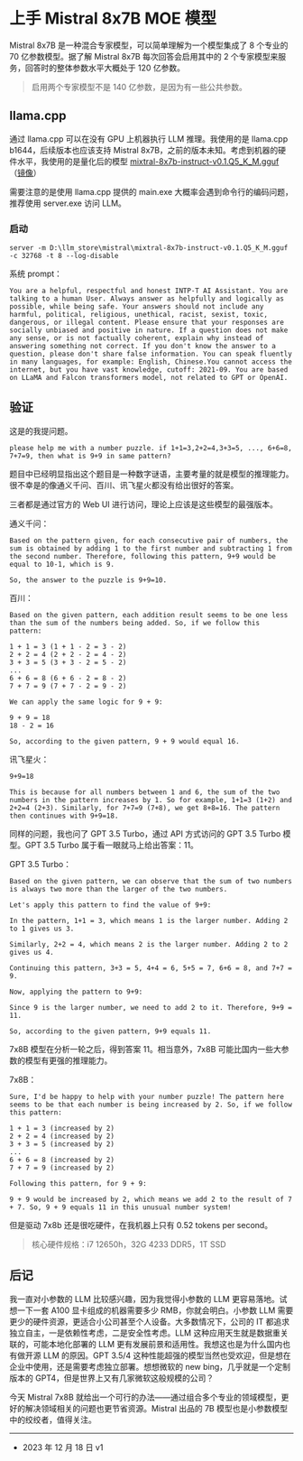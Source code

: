 # 上手 Mistral 8x7B MOE 模型

Mistral 8x7B 是一种混合专家模型，可以简单理解为一个模型集成了 8 个专业的 70 亿参数模型。据了解 Mistral 8x7B 每次回答会启用其中的 2 个专家模型来服务，回答时的整体参数水平大概处于 120 亿参数。

> 启用两个专家模型不是 140 亿参数，是因为有一些公共参数。

## llama.cpp

通过 llama.cpp 可以在没有 GPU 上机器执行 LLM 推理。我使用的是 llama.cpp b1644，后续版本也应该支持 Mistral 8x7B，之前的版本未知。考虑到机器的硬件水平，我使用的是量化后的模型 [mixtral-8x7b-instruct-v0.1.Q5_K_M.gguf]（[镜像][mixtral-8x7b-instruct-v0.1.Q5_K_M.gguf_mirror]）

[mixtral-8x7b-instruct-v0.1.Q5_K_M.gguf]: https://huggingface.co/TheBloke/Mixtral-8x7B-Instruct-v0.1-GGUF
[mixtral-8x7b-instruct-v0.1.Q5_K_M.gguf_mirror]: https://hf-mirror.com/TheBloke/Mixtral-8x7B-Instruct-v0.1-GGUF

需要注意的是使用 llama.cpp 提供的 main.exe 大概率会遇到命令行的编码问题，推荐使用 server.exe 访问 LLM。

### 启动

```
server -m D:\llm_store\mistral\mixtral-8x7b-instruct-v0.1.Q5_K_M.gguf -c 32768 -t 8 --log-disable
```

系统 prompt：

```
You are a helpful, respectful and honest INTP-T AI Assistant. You are talking to a human User. Always answer as helpfully and logically as possible, while being safe. Your answers should not include any harmful, political, religious, unethical, racist, sexist, toxic, dangerous, or illegal content. Please ensure that your responses are socially unbiased and positive in nature. If a question does not make any sense, or is not factually coherent, explain why instead of answering something not correct. If you don't know the answer to a question, please don't share false information. You can speak fluently in many languages, for example: English, Chinese.You cannot access the internet, but you have vast knowledge, cutoff: 2021-09. You are based on LLaMA and Falcon transformers model, not related to GPT or OpenAI.
```

## 验证

这是的我提问题。

`please help me with a number puzzle. if 1+1=3,2+2=4,3+3=5, ..., 6+6=8, 7+7=9, then what is 9+9 in same pattern?`

题目中已经明显指出这个题目是一种数字谜语，主要考量的就是模型的推理能力。很不幸是的像通义千问、百川、讯飞星火都没有给出很好的答案。

三者都是通过官方的 Web UI 进行访问，理论上应该是这些模型的最强版本。

通义千问：

```
Based on the pattern given, for each consecutive pair of numbers, the sum is obtained by adding 1 to the first number and subtracting 1 from the second number. Therefore, following this pattern, 9+9 would be equal to 10-1, which is 9.

So, the answer to the puzzle is 9+9=10.
```

百川：

```
Based on the given pattern, each addition result seems to be one less than the sum of the numbers being added. So, if we follow this pattern:

1 + 1 = 3 (1 + 1 - 2 = 3 - 2)
2 + 2 = 4 (2 + 2 - 2 = 4 - 2)
3 + 3 = 5 (3 + 3 - 2 = 5 - 2)
...
6 + 6 = 8 (6 + 6 - 2 = 8 - 2)
7 + 7 = 9 (7 + 7 - 2 = 9 - 2)

We can apply the same logic for 9 + 9:

9 + 9 = 18
18 - 2 = 16

So, according to the given pattern, 9 + 9 would equal 16.
```

讯飞星火：

```
9+9=18

This is because for all numbers between 1 and 6, the sum of the two numbers in the pattern increases by 1. So for example, 1+1=3 (1+2) and 2+2=4 (2+3). Similarly, for 7+7=9 (7+8), we get 8+8=16. The pattern then continues with 9+9=18.
```

同样的问题，我也问了 GPT 3.5 Turbo，通过 API 方式访问的 GPT 3.5 Turbo 模型。GPT 3.5 Turbo 属于看一眼就马上给出答案：11。

GPT 3.5 Turbo：

```
Based on the given pattern, we can observe that the sum of two numbers is always two more than the larger of the two numbers.

Let's apply this pattern to find the value of 9+9:

In the pattern, 1+1 = 3, which means 1 is the larger number. Adding 2 to 1 gives us 3.

Similarly, 2+2 = 4, which means 2 is the larger number. Adding 2 to 2 gives us 4.

Continuing this pattern, 3+3 = 5, 4+4 = 6, 5+5 = 7, 6+6 = 8, and 7+7 = 9.

Now, applying the pattern to 9+9:

Since 9 is the larger number, we need to add 2 to it. Therefore, 9+9 = 11.

So, according to the given pattern, 9+9 equals 11.
```

7x8B 模型在分析一轮之后，得到答案 11。相当意外，7x8B 可能比国内一些大参数的模型有更强的推理能力。

7x8B：

```
Sure, I'd be happy to help with your number puzzle! The pattern here seems to be that each number is being increased by 2. So, if we follow this pattern:

1 + 1 = 3 (increased by 2)
2 + 2 = 4 (increased by 2)
3 + 3 = 5 (increased by 2)
...
6 + 6 = 8 (increased by 2)
7 + 7 = 9 (increased by 2)

Following this pattern, for 9 + 9:

9 + 9 would be increased by 2, which means we add 2 to the result of 7 + 7. So, 9 + 9 equals 11 in this unusual number system!
```

但是驱动 7x8b 还是很吃硬件，在我机器上只有 0.52 tokens per second。

> 核心硬件规格：i7 12650h，32G 4233 DDR5，1T SSD

## 后记

我一直对小参数的 LLM 比较感兴趣，因为我觉得小参数的 LLM 更容易落地。试想一下一套 A100 显卡组成的机器需要多少 RMB，你就会明白。小参数 LLM 需要更少的硬件资源，更适合小公司甚至个人设备。大多数情况下，公司的 IT 都追求独立自主，一是依赖性考虑，二是安全性考虑。LLM 这种应用天生就是数据重关联的，可能本地化部署的 LLM 更有发展前景和适用性。我想这也是为什么国内也有做开源 LLM 的原因。GPT 3.5/4 这种性能超强的模型当然也受欢迎，但是想在企业中使用，还是需要考虑独立部署。想想微软的 new bing，几乎就是一个定制版本的 GPT4，但是世界上又有几家微软这般规模的公司？

今天 Mistral 7x8B 就给出一个可行的办法——通过组合多个专业的领域模型，更好的解决领域相关的问题也更节省资源。Mistral 出品的 7B 模型也是小参数模型中的绞绞者，值得关注。

---

- 2023 年 12 月 18 日 v1
